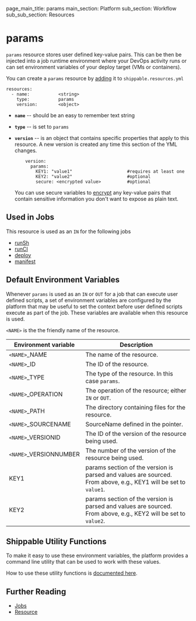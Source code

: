 page_main_title: params
main_section: Platform
sub_section: Workflow
sub_sub_section: Resources

# params
`params` resource stores user defined key-value pairs. This can be then be injected into a job runtime environment where your DevOps activity runs or can set environment variables of your deploy target (VMs or containers).

You can create a `params` resource by [adding](/platform/workflow/resource/resources-working-with#adding) it to `shippable.resources.yml`

```
resources:
  - name:           <string>
    type:           params
    version:        <object>
```

* **`name`** -- should be an easy to remember text string

* **`type`** -- is set to `params`

* **`version`** -- is an object that contains specific properties that apply to this resource. A new version is created any time this section of the YML changes.

          version:
            params:
              KEY1: "value1"                     #requires at least one
              KEY2: "value2"                     #optional
              secure: <encrypted value>          #optional

    You can use secure variables to [encrypt](/ci/env-vars/#secure-variables) any key-value pairs that contain sensitive information you don't want to expose as plain text.

## Used in Jobs
This resource is used as an `IN` for the following jobs

* [runSh](/platform/workflow/job/runsh)
* [runCI](/platform/workflow/job/runci)
* [deploy](/platform/workflow/job/deploy)
* [manifest](/platform/workflow/job/manifest)

## Default Environment Variables
Whenever `params` is used as an `IN` or `OUT` for a job that can execute user defined scripts, a set of environment variables are configured by the platform that may be useful to set the context before user defined scripts execute as part of the job. These variables are available when this resource is used.

`<NAME>` is the the friendly name of the resource.

| Environment variable						| Description                         |
| ------------- 								|------------------------------------ |
| `<NAME>`\_NAME 							| The name of the resource. |
| `<NAME>`\_ID 								| The ID of the resource. |
| `<NAME>`\_TYPE 							| The type of the resource. In this case `params`. |
| `<NAME>`\_OPERATION 						| The operation of the resource; either `IN` or `OUT`. |
| `<NAME>`\_PATH 							| The directory containing files for the resource. |
| `<NAME>`\_SOURCENAME    					| SourceName defined in the pointer. |
| `<NAME>`\_VERSIONID    					| The ID of the version of the resource being used. |
| `<NAME>`\_VERSIONNUMBER 					| The number of the version of the resource being used. |
| KEY1    									| params section of the version is parsed and values are sourced. From above, e.g., KEY1 will be set to `value1`. |
| KEY2    									| params section of the version is parsed and values are sourced. From above, e.g., KEY2 will be set to `value2`. |

## Shippable Utility Functions
To make it easy to use these environment variables, the platform provides a command line utility that can be used to work with these values.

How to use these utility functions is [documented here](/platform/tutorial/workflow/howto-use-shipctl).

## Further Reading
* [Jobs](/platform/workflow/job/overview)
* [Resource](/platform/workflow/resource/overview)
